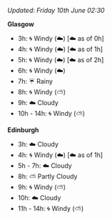 *Updated: Friday 10th June 02:30*

**Glasgow**

* 3h: :cyclone: Windy (:cloud:) [:cloud: as of 0h]
* 4h: :cyclone: Windy (:cloud:) [:cloud: as of 1h]
* 5h: :cyclone: Windy (:cloud:) [:cloud: as of 2h]
* 6h: :cyclone: Windy (:cloud:)
* 7h: :umbrella: Rainy
* 8h: :cyclone: Windy (:partly_sunny:)
* 9h: :cloud: Cloudy
* 10h - 14h: :cyclone: Windy (:partly_sunny:)

**Edinburgh**

* 3h: :cloud: Cloudy
* 4h: :cyclone: Windy (:cloud:) [:cloud: as of 1h]
* 5h - 7h: :cloud: Cloudy
* 8h: :partly_sunny: Partly Cloudy
* 9h: :cyclone: Windy (:partly_sunny:)
* 10h: :cloud: Cloudy
* 11h - 14h: :cyclone: Windy (:partly_sunny:)
